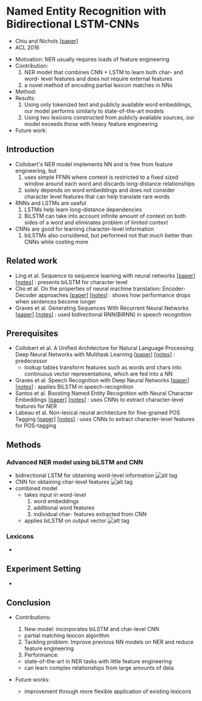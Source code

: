 # Named Entity Recognition with Bidirectional LSTM-CNNs
- Chiu and Nichols
[[paper]](https://www.aclweb.org/anthology/Q/Q16/Q16-1026.pdf)
- ACL 2016

* Motivation: NER usually requires loads of feature engineering
* Contribution: 
  1. NER model that combines CNN + LSTM to learn both char- and word- level features and does not require external features
  2. a novel method of encoding partial lexicon matches in NNs
* Method: 
* Results:
  1. Using only tokenized text and publicly available word embeddings, our model performs similarly to state-of-the-art models
  2. Using two lexicons constructed from publicly available sources, our model exceeds those with heavy feature engineering
* Future work: 

## Introduction
- Collobert's NER model implements NN and is free from feature engineering, but
  1. uses simple FFNN where context is restricted to a fixed sized window around each word and discards long-distance relationships
  2. solely depends on word embeddings and does not consider character level features that can help translate rare words
- RNNs and LSTMs are useful
  1. LSTMs help learn long-distance dependencies
  2. BiLSTM can take into account infinite amount of context on both sides of a word and eliminates problem of limited context
- CNNs are good for learning character-level information
  1. biLSTMs also considered, but performed not that much better than CNNs while costing more
  

## Related work
- Ling et al. Sequence to sequence learning with neural networks
[[paper]](http://papers.nips.cc/paper/5346-sequence-to-sequence-learning-with-neural-networks.pdf) 
[[notes]](https://github.com/mjc92/studies/blob/master/notes/Sequence_to_sequence_learning_with_neural_networks.md) 
: presents biLSTM for character level
- Cho et al. On the properties of neural machine translation: Encoder-Decoder approaches
[[paper]]() 
[[notes]]() 
: shows how performance drops when sentences become longer
- Graves et al. Generating Sequences With Recurrent Neural Networks
[[paper]](https://arxiv.org/pdf/1308.0850v5.pdf) 
[[notes]]() 
: used bidirectional RNN(BiRNN) in speech recognition


## Prerequisites
- Collobert et al. A Unified Architecture for Natural Language Processing: Deep Neural Networks with Multitask Learning
[[paper]](http://citeseerx.ist.psu.edu/viewdoc/download?doi=10.1.1.149.8551&rep=rep1&type=pdf) 
[[notes]]() 
: predecessor
  - lookup tables transform features such as words and chars into continuous vector representations, which are fed into a NN
- Graves et al. Speech Recognition with Deep Neural Networks
[[paper]](https://www.cs.toronto.edu/~fritz/absps/RNN13.pdf) 
[[notes]]() 
: applies BiLSTM in speech-recognition
- Santos et al. Boosting Named Entity Recognition with Neural Character Embeddings
[[paper]](https://arxiv.org/pdf/1505.05008v2.pdf) 
[[notes]]() 
: uses CNNs to extract character-level features for NER
- Labeau et al. Non-lexical neural architecture for fine-grained POS Tagging
[[paper]](http://www.aclweb.org/anthology/D15-1025) 
[[notes]]() 
: uses CNNs to extract character-level features for POS-tagging


## Methods

### Advanced NER model using biLSTM and CNN
- bidirectional LSTM for obtaining word-level information
  ![alt tag](https://github.com/mjc92/studies/blob/master/notes/images/biLSTM.JPG)  
- CNN for obtaining char-level features
  ![alt tag](https://github.com/mjc92/studies/blob/master/notes/images/char_level_CNN.JPG)  
- combined model
  - takes input in word-level
    1. word embeddings
    2. additional word features
    3. individual char- features extracted from CNN
  - applies biLSTM on output vector
  ![alt tag](https://github.com/mjc92/studies/blob/master/notes/images/biLSTM_CNN_for_NER.JPG)  
  
### Lexicons
- 


## Experiment Setting
- 

## Conclusion
- Contributions:
  1. New model: incorporates biLSTM and char-level CNN
    - partial matching lexicon algorithm
  2. Tackling problem: Improve previous NN models on NER and reduce feature engineering
  3. Performance: 
    - state-of-the-art in NER tasks with little feature engineering
    - can learn complex relationships from large amounts of data

- Future works:
  - improvement through more flexible application of existing lexicons
